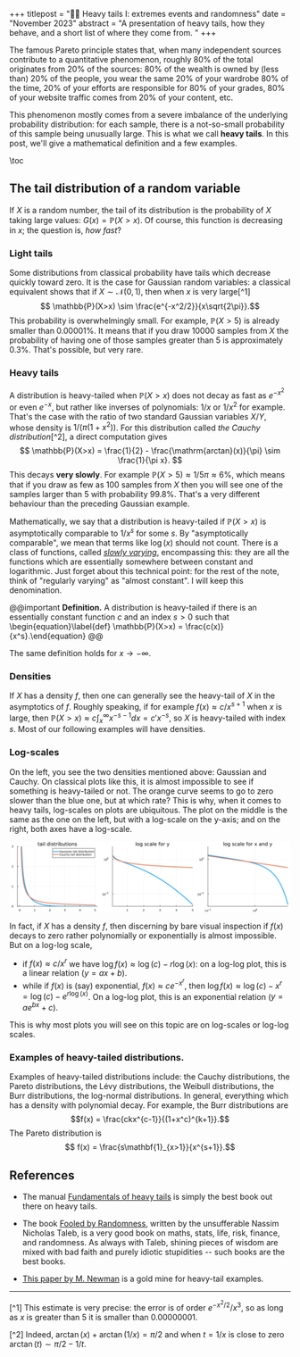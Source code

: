 +++
titlepost = "🏋🏼 Heavy tails I: extremes events and randomness"
date = "November 2023"
abstract = "A presentation of heavy tails, how they behave, and a short list of where they come from. "
+++

The famous Pareto principle states that, when many independent sources contribute to a quantitative phenomenon, roughly 80% of the total originates from 20% of the sources: 80% of the wealth is owned by (less than) 20% of the people, you wear the same 20% of your wardrobe 80% of the time, 20% of your efforts are responsible for 80% of your grades, 80% of your website traffic comes from 20% of your content, etc. 

This phenomenon mostly comes from a severe imbalance of the underlying probability distribution: for each sample, there is a not-so-small probability of this sample being unusually large. This is what we call **heavy tails**. In this post, we'll give a mathematical definition and a few examples. 


\toc 

## The tail distribution of a random variable

If $X$ is a random number, the tail of its distribution is the probability of $X$ taking large values: $G(x)=\mathbb{P}(X>x)$. Of course, this function is decreasing in $x$; the question is, *how fast*?


### Light tails

Some distributions from classical probability have tails which decrease quickly toward zero. It is the case for Gaussian random variables: a classical equivalent shows that if $X \sim \mathscr{N}(0,1)$, then when $x$ is very large[^1]
$$ \mathbb{P}(X>x) \sim \frac{e^{-x^2/2}}{x\sqrt{2\pi}}.$$
This probability is overwhelmingly small. For example,  $\mathbb{P}(X>5)$ is already smaller than $0.00001\%$. It means that if you draw $10000$ samples from $X$ the probability of having one of those samples greater than $5$ is approximately $0.3\%$. That's possible, but very rare. 

### Heavy tails

A distribution is heavy-tailed when $\mathbb{P}(X>x)$ does not decay as fast as $e^{-x^2}$ or even $e^{-x}$, but rather like inverses of polynomials: $1/x$ or $1/x^2$ for example. That's the case with the ratio of two standard Gaussian variables $X/Y$, whose density is $1/(\pi(1+x^2))$. For this distribution called *the Cauchy distribution*[^2], a direct computation gives
$$ \mathbb{P}(X>x) = \frac{1}{2} - \frac{\mathrm{arctan}(x)}{\pi} \sim \frac{1}{\pi x}. $$
This decays **very slowly**. For example $\mathbb{P}(X>5)\approx 1/5\pi \approx 6\%$, which means that if you draw as few as 100 samples from $X$ then you will see one of the samples larger than 5 with probability $99.8\%$. That's a very different behaviour than the preceding Gaussian example. 



Mathematically, we say that a distribution is heavy-tailed if $\mathbb{P}(X>x)$ is asymptotically comparable to $1/x^s$ for some $s$. By "asymptotically comparable", we mean that terms like $\log(x)$ should not count. There is a class of functions, called [*slowly varying*](https://en.wikipedia.org/wiki/Slowly_varying_function), encompassing this: they are all the functions which are essentially somewhere between constant and logarithmic. Just forget about this technical point: for the rest of the note, think of "regularly varying" as "almost constant". I will keep this denomination. 

@@important 
**Definition.** 
A distribution is heavy-tailed if there is an essentially constant function $c$ and an index $s>0$ such that 
\begin{equation}\label{def} \mathbb{P}(X>x) = \frac{c(x)}{x^s}.\end{equation}
@@

The same definition holds for $x\to -\infty$. 

### Densities

If $X$ has a density $f$, then one can generally see the heavy-tail of $X$ in the asymptotics of $f$. Roughly speaking, if for example $f(x) \approx c / x^{s+1}$ when $x$ is large, then $\mathbb{P}(X > x) \approx c\int_x^\infty x^{-s-1}dx = c' x^{-s}$, so $X$ is heavy-tailed with index $s$. Most of our following examples will have densities.  

### Log-scales

On the left, you see the two densities mentioned above: Gaussian and Cauchy. On classical plots like this, it is almost impossible to see if something is heavy-tailed or not. The orange curve seems to go to zero slower than the blue one, but at which rate? This is why, when it comes to heavy tails, log-scales on plots are ubiquitous. The plot on the middle is the same as the one on the left, but with a log-scale on the y-axis; and on the right, both axes have a log-scale. 

![](/posts/img/tails.png)

In fact, if $X$ has a density $f$, then discerning by bare visual inspection if $f(x)$ decays to zero rather polynomially or exponentially is almost impossible. But on a log-log scale,
- if $f(x)\approx c/x^r$ we have $\log f(x) \approx \log(c) - r \log(x)$: on a log-log plot, this is a linear relation ($y=ax+b$). 
- while if $f(x)$ is (say) exponential, $f(x) \approx ce^{-x^r}$, then $\log f(x) \approx \log(c) - x^r = \log(c) - e^{r\log (x)}$.  On a log-log plot, this is an exponential relation ($y = ae^{bx} + c$). 

This is why most plots you will see on this topic are on log-scales or log-log scales. 

### Examples of heavy-tailed distributions. 

Examples of heavy-tailed distributions include: the Cauchy distributions, the Pareto distributions, the Lévy distributions, the Weibull distributions, the Burr distributions, the log-normal distributions. In general, everything which has a density with polynomial decay. For example, the Burr distributions are 
$$f(x) = \frac{ckx^{c-1}}{(1+x^c)^{k+1}}.$$
The Pareto distribution is 
$$ f(x) = \frac{s\mathbf{1}_{x>1}}{x^{s+1}}.$$
 

## References


- The manual [Fundamentals of heavy tails](https://www.cambridge.org/core/books/fundamentals-of-heavy-tails/3B1A35A6E72551E50E4723A4785044EE) is simply the best book out there on heavy tails. 

- The book [Fooled by Randomness](https://en.wikipedia.org/wiki/Fooled_by_Randomness), written by the unsufferable Nassim Nicholas Taleb, is a very good book on maths, stats, life, risk, finance, and randomness. As always with Taleb, shining pieces of wisdom are mixed with bad faith and purely idiotic stupidities -- such books are the best books.  

- [This paper by M. Newman](https://arxiv.org/pdf/cond-mat/0412004.pdf) is a gold mine for heavy-tail examples. 

--- 

[^1] This estimate is very precise: the error is of order $e^{- x^2/2}/x^3$, so as long as $x$ is greater than $5$ it is smaller than $0.00000001$. 

[^2] Indeed, $\arctan(x) + \arctan(1/x) = \pi/2$ and when $t=1/x$ is close to zero $\arctan(t)\sim \pi/2 - 1/t$. 

